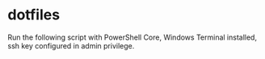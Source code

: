 # dotfiles

Run the following script with PowerShell Core, Windows Terminal installed, ssh key configured in admin privilege.